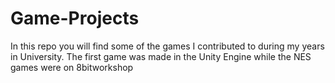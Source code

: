 # Game-Projects
In this repo you will find some of the games I contributed to during my years in University. The first game was made in the Unity Engine while the NES games were on 8bitworkshop
